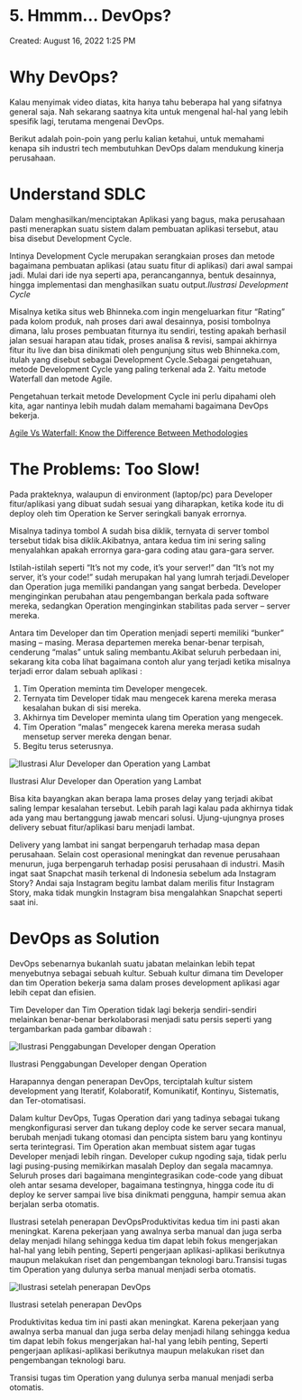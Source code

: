 # 5. Hmmm… DevOps?

Created: August 16, 2022 1:25 PM

# ****Why DevOps?****

Kalau menyimak video diatas, kita hanya tahu beberapa hal yang sifatnya general saja. Nah sekarang saatnya kita untuk mengenal hal-hal yang lebih spesifik lagi, terutama mengenai DevOps. 

Berikut adalah poin-poin yang perlu kalian ketahui, untuk memahami kenapa sih industri tech membutuhkan DevOps dalam mendukung kinerja perusahaan.

# **Understand SDLC**

Dalam menghasilkan/menciptakan Aplikasi yang bagus, maka perusahaan pasti menerapkan suatu sistem dalam pembuatan aplikasi tersebut, atau bisa disebut Development Cycle. 

Intinya Development Cycle merupakan serangkaian proses dan metode bagaimana pembuatan aplikasi (atau suatu fitur di aplikasi) dari awal sampai jadi. Mulai dari ide nya seperti apa, perancangannya, bentuk desainnya, hingga implementasi dan menghasilkan suatu output.*Ilustrasi Development Cycle*

Misalnya ketika situs web Bhinneka.com ingin mengeluarkan fitur “Rating” pada kolom produk, nah proses dari awal desainnya, posisi tombolnya dimana, lalu proses pembuatan fiturnya itu sendiri, testing apakah berhasil jalan sesuai harapan atau tidak, proses analisa & revisi, sampai akhirnya fitur itu live dan bisa dinikmati oleh pengunjung situs web Bhinneka.com, itulah yang disebut sebagai Development Cycle.Sebagai pengetahuan, metode Development Cycle yang paling terkenal ada 2. Yaitu metode Waterfall dan metode Agile. 

Pengetahuan terkait metode Development Cycle ini perlu dipahami oleh kita, agar nantinya lebih mudah dalam memahami bagaimana DevOps bekerja.

[Agile Vs Waterfall: Know the Difference Between Methodologies](https://www.guru99.com/waterfall-vs-agile.html)

# **The Problems: Too Slow!**

Pada prakteknya, walaupun di environment (laptop/pc) para Developer fitur/aplikasi yang dibuat sudah sesuai yang diharapkan, ketika kode itu di deploy oleh tim Operation ke Server seringkali banyak errornya.  

Misalnya tadinya tombol A sudah bisa diklik, ternyata di server tombol tersebut tidak bisa diklik.Akibatnya, antara kedua tim ini sering saling menyalahkan apakah errornya gara-gara coding atau gara-gara server. 

Istilah-istilah seperti “It’s not my code, it’s your server!” dan “It’s not my server, it’s your code!” sudah merupakan hal yang lumrah terjadi.Developer dan Operation juga memiliki pandangan yang sangat berbeda. Developer menginginkan perubahan atau pengembangan berkala pada software mereka, sedangkan Operation menginginkan stabilitas pada server – server mereka. 

Antara tim Developer dan tim Operation menjadi seperti memiliki “bunker” masing – masing. Merasa departemen mereka benar-benar terpisah, cenderung “malas” untuk saling membantu.Akibat seluruh perbedaan ini, sekarang kita coba lihat bagaimana contoh alur yang terjadi ketika misalnya terjadi error dalam sebuah aplikasi :

1. Tim Operation meminta tim Developer mengecek.
2. Ternyata tim Developer tidak mau mengecek karena mereka merasa kesalahan bukan di sisi mereka.
3. Akhirnya tim Developer meminta ulang tim Operation yang mengecek.
4. Tim Operation “malas” mengecek karena mereka merasa sudah mensetup server mereka dengan benar.
5. Begitu terus seterusnya.

![Ilustrasi Alur Developer dan Operation yang Lambat](5%20Hmmm%E2%80%A6%20DevOps%206cd056aad07d46c6bf8fa123f12c0c94/Untitled.png)

Ilustrasi Alur Developer dan Operation yang Lambat

Bisa kita bayangkan akan berapa lama proses delay yang terjadi akibat saling lempar kesalahan tersebut. Lebih parah lagi kalau pada akhirnya tidak ada yang mau bertanggung jawab mencari solusi. Ujung-ujungnya proses delivery sebuat fitur/aplikasi baru menjadi lambat.

Delivery yang lambat ini sangat berpengaruh terhadap masa depan perusahaan. Selain cost operasional meningkat dan revenue perusahaan menurun, juga berpengaruh terhadap posisi perusahaan di industri. Masih ingat saat Snapchat masih terkenal di Indonesia sebelum ada Instagram Story? Andai saja Instagram begitu lambat dalam merilis fitur Instagram Story, maka tidak mungkin Instagram bisa mengalahkan Snapchat seperti saat ini.

# **DevOps as Solution**

DevOps sebenarnya bukanlah suatu jabatan melainkan lebih tepat menyebutnya sebagai sebuah kultur. Sebuah kultur dimana tim Developer dan tim Operation bekerja sama dalam proses development aplikasi agar lebih cepat dan efisien.

Tim Developer dan Tim Operation tidak lagi bekerja sendiri-sendiri melainkan benar-benar berkolaborasi menjadi satu persis seperti yang tergambarkan pada gambar dibawah :

![Ilustrasi Penggabungan Developer dengan Operation](5%20Hmmm%E2%80%A6%20DevOps%206cd056aad07d46c6bf8fa123f12c0c94/Untitled%201.png)

Ilustrasi Penggabungan Developer dengan Operation

Harapannya dengan penerapan DevOps, terciptalah kultur sistem development yang Iteratif, Kolaboratif, Komunikatif, Kontinyu, Sistematis, dan Ter-otomatisasi.

Dalam kultur DevOps, Tugas Operation dari yang tadinya sebagai tukang mengkonfigurasi server dan tukang deploy code ke server secara manual, berubah menjadi tukang otomasi dan pencipta sistem baru yang kontinyu serta terintegrasi. Tim Operation akan membuat sistem agar tugas Developer menjadi lebih ringan. Developer cukup ngoding saja, tidak perlu lagi pusing-pusing memikirkan masalah Deploy dan segala macamnya. Seluruh proses dari bagaimana mengintegrasikan code-code yang dibuat oleh antar sesama developer, bagaimana testingnya, hingga code itu di deploy ke server sampai live bisa dinikmati pengguna, hampir semua akan berjalan serba otomatis.

Ilustrasi setelah penerapan DevOpsProduktivitas kedua tim ini pasti akan meningkat. Karena pekerjaan yang awalnya serba manual dan juga serba delay menjadi hilang sehingga kedua tim dapat lebih fokus mengerjakan hal-hal yang lebih penting, Seperti pengerjaan aplikasi-aplikasi berikutnya maupun melakukan riset dan pengembangan teknologi baru.Transisi tugas tim Operation yang dulunya serba manual menjadi serba otomatis.

![Ilustrasi setelah penerapan DevOps](https://www.notion.so/image/https:%2F%2Flh5.googleusercontent.com%2F12PlcQ8fgyJmVfQJBqGSFtc-hnd0tCP0MXlhrk2f4udYlH2xz1Hye9vgoXc6_7CxQsJyzPx7wPIM5suFkeVPlGLDofXdsFmb5hYVvP9BOMEMhjdh1NydNmVdyaFZHCuO6py4_tiCzfWbxlRPgQ?table=block&id=fb4dc939-27ad-4802-bb20-eb6e699ed711&cache=v2)

Ilustrasi setelah penerapan DevOps

Produktivitas kedua tim ini pasti akan meningkat. Karena pekerjaan yang awalnya serba manual dan juga serba delay menjadi hilang sehingga kedua tim dapat lebih fokus mengerjakan hal-hal yang lebih penting, Seperti pengerjaan aplikasi-aplikasi berikutnya maupun melakukan riset dan pengembangan teknologi baru.

Transisi tugas tim Operation yang dulunya serba manual menjadi serba otomatis.